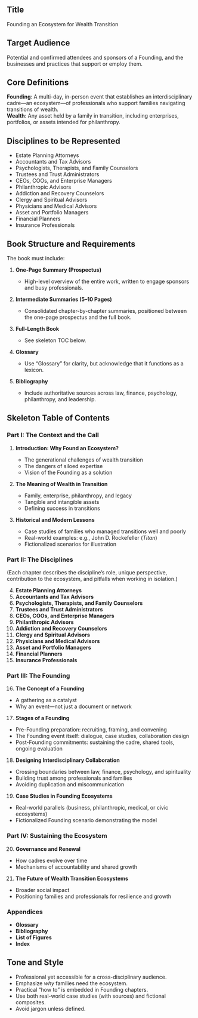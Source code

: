 ## Title
Founding an Ecosystem for Wealth Transition

## Target Audience
Potential and confirmed attendees and sponsors of a Founding, and the businesses and practices that support or employ them.

## Core Definitions
**Founding**: A multi-day, in-person event that establishes an interdisciplinary cadre—an ecosystem—of professionals who support families navigating transitions of wealth.  
**Wealth**: Any asset held by a family in transition, including enterprises, portfolios, or assets intended for philanthropy.

## Disciplines to be Represented
- Estate Planning Attorneys
- Accountants and Tax Advisors
- Psychologists, Therapists, and Family Counselors
- Trustees and Trust Administrators
- CEOs, COOs, and Enterprise Managers
- Philanthropic Advisors
- Addiction and Recovery Counselors
- Clergy and Spiritual Advisors
- Physicians and Medical Advisors
- Asset and Portfolio Managers
- Financial Planners
- Insurance Professionals

## Book Structure and Requirements
The book must include:

1. **One-Page Summary (Prospectus)**  
   - High-level overview of the entire work, written to engage sponsors and busy professionals.  

2. **Intermediate Summaries (5–10 Pages)**  
   - Consolidated chapter-by-chapter summaries, positioned between the one-page prospectus and the full book.  

3. **Full-Length Book**  
   - See skeleton TOC below.  

4. **Glossary**  
   - Use “Glossary” for clarity, but acknowledge that it functions as a lexicon.  

5. **Bibliography**  
   - Include authoritative sources across law, finance, psychology, philanthropy, and leadership.  

## Skeleton Table of Contents

### Part I: The Context and the Call
1. **Introduction: Why Found an Ecosystem?**  
   - The generational challenges of wealth transition  
   - The dangers of siloed expertise  
   - Vision of the Founding as a solution  

2. **The Meaning of Wealth in Transition**  
   - Family, enterprise, philanthropy, and legacy  
   - Tangible and intangible assets  
   - Defining success in transitions  

3. **Historical and Modern Lessons**  
   - Case studies of families who managed transitions well and poorly  
   - Real-world examples: e.g., John D. Rockefeller (*Titan*)  
   - Fictionalized scenarios for illustration  

### Part II: The Disciplines
(Each chapter describes the discipline’s role, unique perspective, contribution to the ecosystem, and pitfalls when working in isolation.)  

4. **Estate Planning Attorneys**  
5. **Accountants and Tax Advisors**  
6. **Psychologists, Therapists, and Family Counselors**  
7. **Trustees and Trust Administrators**  
8. **CEOs, COOs, and Enterprise Managers**  
9. **Philanthropic Advisors**  
10. **Addiction and Recovery Counselors**  
11. **Clergy and Spiritual Advisors**  
12. **Physicians and Medical Advisors**  
13. **Asset and Portfolio Managers**  
14. **Financial Planners**  
15. **Insurance Professionals**

### Part III: The Founding
16. **The Concept of a Founding**  
   - A gathering as a catalyst  
   - Why an event—not just a document or network  

17. **Stages of a Founding**  
   - Pre-Founding preparation: recruiting, framing, and convening  
   - The Founding event itself: dialogue, case studies, collaboration design  
   - Post-Founding commitments: sustaining the cadre, shared tools, ongoing evaluation  

18. **Designing Interdisciplinary Collaboration**  
   - Crossing boundaries between law, finance, psychology, and spirituality  
   - Building trust among professionals and families  
   - Avoiding duplication and miscommunication  

19. **Case Studies in Founding Ecosystems**  
   - Real-world parallels (business, philanthropic, medical, or civic ecosystems)  
   - Fictionalized Founding scenario demonstrating the model  

### Part IV: Sustaining the Ecosystem
20. **Governance and Renewal**  
   - How cadres evolve over time  
   - Mechanisms of accountability and shared growth  

21. **The Future of Wealth Transition Ecosystems**  
   - Broader social impact  
   - Positioning families and professionals for resilience and growth  

### Appendices
- **Glossary**
- **Bibliography**
- **List of Figures**
- **Index**


## Tone and Style
- Professional yet accessible for a cross-disciplinary audience.  
- Emphasize *why* families need the ecosystem.  
- Practical “how to” is embedded in Founding chapters.  
- Use both real-world case studies (with sources) and fictional composites.  
- Avoid jargon unless defined.  

